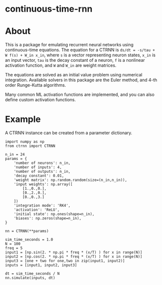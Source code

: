 # continuous-time-rnn

# About
This is a package for emulating recurrent neural networks using continuous-time equations. The equation for a CTRNN is `ds/dt = -s/tau + W f(s) + W_in x_in`, where `s` is a vector representing neuron states, `x_in` is an input vector, `tau` is the decay constant of a neuron, `f` is a nonlinear activation function, and `W` and `W_in` are weight matrices.

The equations are solved as an initial value problem using numerical integration. Available solvers in this package are the Euler method, and 4-th order Runge-Kutta algorithms.

Many common ML activation functions are implemented, and you can also define custom activation functions.

# Example
A CTRNN instance can be created from a parameter dictionary.

```
import numpy as np
from ctrnn import CTRNN

n_in = 24
params = {
    'number of neurons': n_in,
    'number of inputs': 4,
    'number of outputs': n_in,
    'decay constant': 0.01,
    'weight matrix': np.random.random(size=(n_in,n_in)),
    'input weights': np.array([
        [1.,0.,0.],
        [0.,2.,0.],
        [0.,0.,3.]
    ])
    'integration mode': 'RK4',
    'activation': 'ReLU',
    'initial state': np.ones(shape=n_in),
    'biases': np.zeros(shape=n_in),
}

nn = CTRNN(**params)

sim_time_seconds = 1.0
N = 100
freq = 5
input1 = [np.sin(2. * np.pi * freq * (x/T) ) for x in range(N)]
input2 = [np.cos(2. * np.pi * freq * (x/T) ) for x in range(N)]
input3 = [one + two for one,two in zip(input1, input2)]
inputs = [input1, input2, input3]

dt = sim_time_seconds / N
nn.simulate(inputs, dt)

```        
